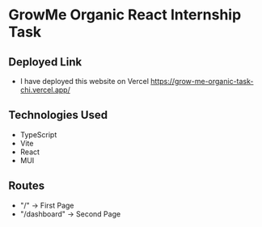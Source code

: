 # GrowMe Organic React Internship Task

## Deployed Link
- I have deployed this website on Vercel https://grow-me-organic-task-chi.vercel.app/

## Technologies Used
- TypeScript
- Vite
- React
- MUI

## Routes
- "/" -> First Page
- "/dashboard" -> Second Page
